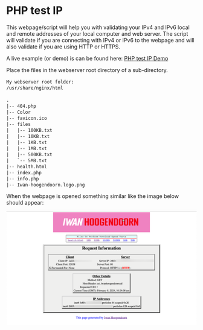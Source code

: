 # PHP test IP
This webpage/script will help you with validating your IPv4 and IPv6 local and remote addresses of your local computer and web server.
The script will validate if you are connecting with IPv4 or IPv6 to the webpage and will also validate if you are using HTTP or HTTPS.

A live example (or demo) is can be found here:
<a href="[http://example.com/](https://iwanhoogendoorn.nl/phptestip/)" target="_blank">PHP test IP Demo</a>

Place the files in the webserver root directory of a sub-directory.

```
My webserver root folder:
/usr/share/nginx/html

.
|-- 404.php
|-- Color
|-- favicon.ico
|-- files
|   |-- 100KB.txt
|   |-- 10KB.txt
|   |-- 1KB.txt
|   |-- 1MB.txt
|   |-- 500KB.txt
|   `-- 5MB.txt
|-- health.html
|-- index.php
|-- info.php
|-- Iwan-hoogendoorn.logo.png
```

When the webpage is opened something similar like the image below should appear: 

![PHP test IP](/phptestip.png "PHP test IP Screenshot")
